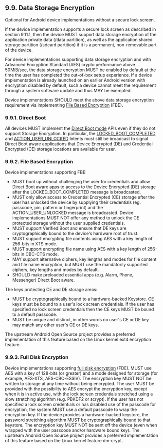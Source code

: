 ## 9.9\. Data Storage Encryption

<div class="note">

Optional for Android device implementations without a secure lock screen.

</div>

If the device implementation supports a secure lock screen as described in section 9.11.1,
then the device MUST support data storage encryption of the application private data (/data partition), as well as the
application shared storage partition (/sdcard partition) if it is a permanent,
non-removable part of the device.

For device implementations supporting data storage encryption and with Advanced
Encryption Standard (AES) crypto performance above 50MiB/sec, the data storage
encryption MUST be enabled by default at the time the user has completed the
out-of-box setup experience. If a device implementation is already launched on
an earlier Android version with encryption disabled by default, such
a device cannot meet the requirement through a system software update and thus
MAY be exempted.

Device implementations SHOULD meet the above data storage encryption requirement
via implementing [File Based Encryption](https://source.android.com/security/encryption/file-based.html)
(FBE).

### 9.9.1\. Direct Boot

All devices MUST implement the
[Direct Boot mode](http://developer.android.com/preview/features/direct-boot.html) APIs even
if they do not support Storage Encryption. In particular, the
[LOCKED_BOOT_COMPLETED](https://developer.android.com/reference/android/content/Intent.html#LOCKED_BOOT_COMPLETED)
and
[ACTION_USER_UNLOCKED](https://developer.android.com/reference/android/content/Intent.html#ACTION_USER_UNLOCKED)
Intents must still be broadcast to signal Direct Boot aware applications that
Device Encrypted (DE) and Credential Encrypted (CE) storage locations are
available for user.

### 9.9.2\. File Based Encryption

Device implementations supporting FBE:

- MUST boot up without challenging the user for credentials and allow Direct
  Boot aware apps to access to the Device Encrypted (DE) storage after the
  LOCKED_BOOT_COMPLETED message is broadcasted.
- MUST only allow access to Credential Encrypted (CE) storage after the user 
  has unlocked the device by supplying their credentials (eg. passcode, pin,
  pattern or fingerprint) and the ACTION_USER_UNLOCKED message is broadcasted.
  Device implementations MUST NOT offer any
  method to unlock the CE protected storage without the user supplied
  credentials.
- MUST support Verified Boot and ensure that DE keys are cryptographically
  bound to the device's hardware root of trust.
- MUST support encrypting file contents using AES with a key length of 256-bits
  in XTS mode.
- MUST support encrypting file name using AES with a key length of 256-bits in
  CBC-CTS mode.
- MAY support alternative ciphers, key lengths and modes for file content and
  file name encryption, but MUST use the mandatorily supported ciphers,
  key lengths and modes by default.
- SHOULD make preloaded essential apps (e.g. Alarm, Phone, Messenger)
  Direct Boot aware.

The keys protecting CE and DE storage areas:

- MUST be cryptographically bound to a hardware-backed Keystore. CE keys
  must be bound to a user's lock screen credentials. If the user has
  specified no lock screen credentials then the CE keys MUST be bound to
  a default passcode.
- MUST be unique and distinct, in other words no user's CE or DE key
  may match any other user's CE or DE keys.

The upstream Android Open Source project provides a preferred implementation of
this feature based on the Linux kernel ext4 encryption feature.

### 9.9.3\. Full Disk Encryption
  Device implementations supporting [full disk encryption](http://source.android.com/devices/tech/security/encryption/index.html)
  (FDE). MUST use AES with a key of 128-bits
  (or greater) and a mode designed for storage (for example, AES-XTS,
  AES-CBC-ESSIV). The encryption key MUST NOT be written to storage at any time
  without being encrypted. The user MUST be provided with the possibility to AES
  encrypt the encryption key, except when it is in active use, with the lock
  screen credentials stretched using a slow stretching algorithm
  (e.g. PBKDF2 or scrypt). If the user has not specified a lock screen
  credentials or has disabled use of the passcode for encryption, the system
  MUST use a default passcode to wrap the encryption key. If the device
  provides a hardware-backed keystore, the password stretching algorithm MUST
  be cryptographically bound to that keystore. The encryption key MUST NOT be
  sent off the device (even when wrapped with the user passcode and/or hardware
  bound key). The upstream Android Open Source project provides a preferred
  implementation of this feature based on the Linux kernel feature dm-crypt.
